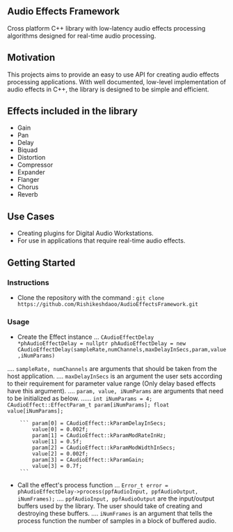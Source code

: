 ## Audio Effects Framework

Cross platform C++ library with low-latency audio effects processing algorithms designed for real-time audio processing.

## Motivation

This projects aims to provide an easy to use API for creating audio effects processing applications. With well documented, low-level implementation of audio effects in C++, the library is designed to be simple and efficient.

## Effects included in the library

- Gain
- Pan
- Delay
- Biquad
- Distortion
- Compressor
- Expander
- Flanger
- Chorus
- Reverb

## Use Cases

- Creating plugins for Digital Audio Workstations.
- For use in applications that require real-time audio effects.


## Getting Started

### Instructions

- Clone the repository with the command : `git clone https://github.com/Rishikeshdaoo/AudioEffectsFramework.git`

### Usage

- Create the Effect instance
... ```CAudioEffectDelay       *phAudioEffectDelay = nullptr
	phAudioEffectDelay = new CAudioEffectDelay(sampleRate,numChannels,maxDelayInSecs,param,value,iNumParams)```

.... `sampleRate, numChannels` are arguments that should be taken from the host application.
.... `maxDelayInSecs` is an argument the user sets according to their requirement for parameter value range (Only delay based effects have this argument).
.... `param, value, iNumParams` are arguments that need to be initialized as below.
...... 	``` int iNumParams = 4;
    		CAudioEffect::EffectParam_t param[iNumParams];
        	float value[iNumParams]; ```

        ```	param[0] = CAudioEffect::kParamDelayInSecs;
		    value[0] = 0.002f;
		    param[1] = CAudioEffect::kParamModRateInHz;
		    value[1] = 0.5f;
		    param[2] = CAudioEffect::kParamModWidthInSecs;
		    value[2] = 0.002f;
		    param[3] = CAudioEffect::kParamGain;
		    value[3] = 0.7f; 
		```

- Call the effect's process function
... `Error_t error = phAudioEffectDelay->process(ppfAudioInput, ppfAudioOutput, iNumFrames);`
.... `ppfAudioInput, ppfAudioOutput` are the input/output buffers used by the library. The user should take of creating and destroying these buffers.
.... `iNumFrames` is an argument that tells the process function the number of samples in a block of buffered audio.


